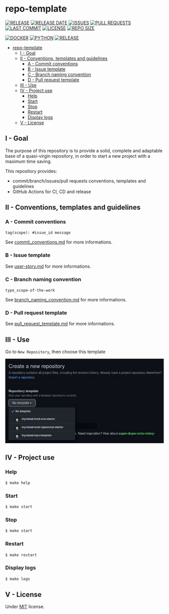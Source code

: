 # repo-template

[![RELEASE](https://img.shields.io/github/v/release/blyndusk/repo-template)](https://github.com/blyndusk/repo-template/releases)
[![RELEASE DATE](https://img.shields.io/github/release-date/blyndusk/repo-template)](https://github.com/blyndusk/repo-template/commits/main)
[![ISSUES](https://img.shields.io/github/issues/blyndusk/repo-template)](https://github.com/blyndusk/repo-template/issues)
[![PULL REQUESTS](https://img.shields.io/github/issues-pr/blyndusk/repo-template)](https://github.com/blyndusk/repo-template/pulls) 
[![LAST COMMIT](https://img.shields.io/github/last-commit/blyndusk/repo-template)](https://github.com/blyndusk/repo-template/commits/main)
[![LICENSE](https://img.shields.io/github/license/blyndusk/repo-template)](https://github.com/blyndusk/repo-template/blob/main/LICENSE) 
[![REPO SIZE](https://img.shields.io/github/repo-size/blyndusk/repo-template)](https://github.com/blyndusk/repo-template) 

[![DOCKER](https://github.com/blyndusk/repo-template/actions/workflows/docker.yml/badge.svg)](https://github.com/blyndusk/repo-template/actions/workflows/docker.yml) 
[![PYTHON](https://github.com/blyndusk/repo-template/actions/workflows/python.yml/badge.svg)](https://github.com/blyndusk/repo-template/actions/workflows/python.yml)
[![RELEASE](https://github.com/blyndusk/repo-template/actions/workflows/release.yml/badge.svg)](https://github.com/blyndusk/repo-template/actions/workflows/release.yml)

- [repo-template](#repo-template)
  - [I - Goal](#i---goal)
  - [II - Conventions, templates and guidelines](#ii---conventions-templates-and-guidelines)
    - [A - Commit conventions](#a---commit-conventions)
    - [B - Issue template](#b---issue-template)
    - [C - Branch naming convention](#c---branch-naming-convention)
    - [D - Pull request template](#d---pull-request-template)
  - [III - Use](#iii---use)
  - [IV - Project use](#iv---project-use)
    - [Help](#help)
    - [Start](#start)
    - [Stop](#stop)
    - [Restart](#restart)
    - [Display logs](#display-logs)
  - [V - License](#v---license)

## I - Goal

The purpose of this repository is to provide a solid, complete and adaptable base of a quasi-virgin repository, in order to start a new project with a maximum time saving.

This repository provides:
  - commit/branch/issues/pull requests conventions, templates and guidelines
  - GitHub Actions for CI, CD and release
  

## II - Conventions, templates and guidelines

### A - Commit conventions

```
tag(scope): #issue_id message
```

See [commit_conventions.md](.github/commit_conventions.md) for more informations.

### B - Issue template

See [user-story.md](.github/ISSUE_TEMPLATE/user-story.md) for more informations.

### C - Branch naming convention

```
type_scope-of-the-work
```

See [branch_naming_convention.md](.github/branch_naming_convention.md) for more informations.

### D - Pull request template

See [pull_request_template.md](.github/pull_request_template.md) for more informations.

## III - Use

Go to `New Repository`, then choose this template

![create-as-tpl](./docs/create-as-tpl.jpg)


## IV - Project use

### Help

```bash
$ make help
```

### Start

```bash
$ make start
```

### Stop

```bash
$ make start
```

### Restart

```bash
$ make restart
```

### Display logs

```bash
$ make logs
```

## V - License

Under [MIT](./LICENSE) license.
